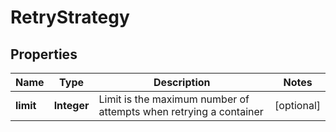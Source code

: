 
# RetryStrategy

## Properties
Name | Type | Description | Notes
------------ | ------------- | ------------- | -------------
**limit** | **Integer** | Limit is the maximum number of attempts when retrying a container |  [optional]



